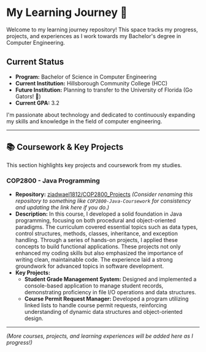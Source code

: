 # My Learning Journey 🚀

Welcome to my learning journey repository! This space tracks my progress, projects, and experiences as I work towards my Bachelor's degree in Computer Engineering.

## Current Status

*   **Program:** Bachelor of Science in Computer Engineering
*   **Current Institution:** Hillsborough Community College (HCC)
*   **Future Institution:** Planning to transfer to the University of Florida (Go Gators! 🐊)
*   **Current GPA:** 3.2

I'm passionate about technology and dedicated to continuously expanding my skills and knowledge in the field of computer engineering.

---

## 📚 Coursework & Key Projects

This section highlights key projects and coursework from my studies.

### COP2800 - Java Programming
*   **Repository:** [ziadwael1812/COP2800_Projects](https://github.com/ziadwael1812/COP2800_Projects) *(Consider renaming this repository to something like `COP2800-Java-Coursework` for consistency and updating the link here if you do.)*
*   **Description:** In this course, I developed a solid foundation in Java programming, focusing on both procedural and object-oriented paradigms. The curriculum covered essential topics such as data types, control structures, methods, classes, inheritance, and exception handling. Through a series of hands-on projects, I applied these concepts to build functional applications. These projects not only enhanced my coding skills but also emphasized the importance of writing clean, maintainable code. The experience laid a strong groundwork for advanced topics in software development.
*   **Key Projects:**
    *   **Student Grade Management System:** Designed and implemented a console-based application to manage student records, demonstrating proficiency in file I/O operations and data structures.
    *   **Course Permit Request Manager:** Developed a program utilizing linked lists to handle course permit requests, reinforcing understanding of dynamic data structures and object-oriented design.

---

*(More courses, projects, and learning experiences will be added here as I progress!)*
